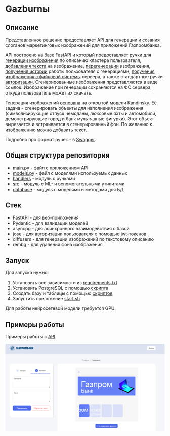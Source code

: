 # Gazburnы

## Описание
Представленное решение предоставляет API для генерации и созания слоганов маркетинговых изображений для приложений Газпромбанка.

API построено на базе FastAPI и который предоставляет ручки для [генерации изображения](./handlers/images.py#L23) по описанию кластера пользователя, [добавления текста](./handlers/images.py#L40) на изображение, [перегенерации](./handlers/images.py#L103) изображения, [получения истории](./handlers/history.py) работы пользователя с генерациями, [получения изображения с файловой системы](./handlers/files_server.py) сервера, а также стандартные ручки [авторизации](./handlers/access.py). Сгенерированные изображения представляются в виде ссылок. Изображение при генерации сохраняются на ФС сервера, откуда пользователь может их скачать.

Генерация изображений [основана](./src/images_generation.py) на открытой модели Kandinsky. Её задача - сгенерировать объекты для наполнения изображения (символизирующие отпуск чемоданы, люксовые яхты и автомобили, демонстрирующие город и банк мультяшные фигурки). Этот объект вырезается и встраивается в сгенерированный фон. По желанию к изображению можно добавить текст.

Подробно про формат ручек - в [Swagger](http://81.94.150.144:8000/docs#/).

## Общая структура репозитория
- [main.py](./main.py) - файл с приложением API
- [models.py](./models.py) - файл с моделями используемых данных
- [handlers](./handlers) - модуль с ручками
- [src](./src) - модуль с ML- и вспомогательными утилитами
- [database](./database) - модуль с моделями и методами для БД

## Стек
- FastAPI - для веб-приложения
- Pydantic - для валидации моделей
- asyncpg - для асинхронного взаимодействия с базой
- jose - для авторизации пользователя с помощью jwt-токенов
- diffusers - для генерации изображений по текстовому описанию
- rembg - для удаления фона изображения


## Запуск
Для запуска нужно:
1) Установить все зависимости из [requirements.txt](./requirements.txt)
2) Установить PostgreSQL с помощью [скрипта](./database/scripts/create_db.sh)
3) Создать базу и таблицы с помощью [скриптов](./database/scripts/SQL)
4) Запустить приложение [start.sh](./start.sh)

Для работы нейросетевой модели требуется GPU.

## Примеры работы

Примеры работы с [API](https://colab.research.google.com/drive/1yZoDVJNIiUprE0jesfRqMslUqDk7R1eR?usp=sharing).

![img.png](img/interface_1.png)
